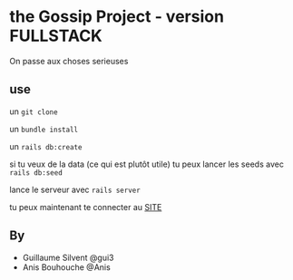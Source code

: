 # the Gossip Project - version FULLSTACK

On passe aux choses serieuses

## use

un `git clone`

un `bundle install`

un `rails db:create`

si tu veux de la data (ce qui est plutôt utile) tu peux lancer les seeds avec `rails db:seed`

lance le serveur avec `rails server`

tu peux maintenant te connecter au [SITE](http://localhost:3000/)

## By

- Guillaume Silvent @gui3
- Anis Bouhouche @Anis